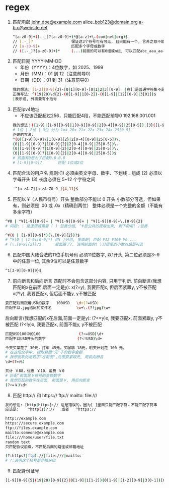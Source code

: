 # regex
1. 匹配电邮 john.doe@example.com  alice\_bob123@domain.org  a-b.c@website.net
    ```bash
    ^[a-z0-9]+([.-_]?[a-z0-9]+)*@[a-z]+\.(com|net|org)$
    // [.-_]?                 保证这3个符号可有可无, 且只能有一个, 言外之意不能连续
    // [a-z0-9]+              匹配多个字母或数字
    // ([.-_]?[a-z0-9]+)*     (...)前面的可以有0组或n组, 可以匹配abc_aaa_aa-90
    ```
2. 匹配日期 YYYY-MM-DD
    * 年份（YYYY）：4位数字，如 2025、1999
    * 月份（MM）：01 到 12（注意前导0）
    * 日期（DD）：01 到 31（注意前导0）
    ```bash
    我的想法: [1-2][0-9]{3}-[0|1][0-9]-[0|1|2|3][0-9]  |在[]是普通字符集不是或的意思
    正确写法: ^(19|20)\d{2}-(0[1-9]|1[0-2])-(0[1-9]|[12][0-9]|3[01])$
    |表示或, 外面要有小括号
    ```
3. 匹配ipv4地址
    * 不应该匹配超过256，只能匹配4段，不能匹配前导0  192.168.001.001
    ```bash
    我的想法：([1-9]|[1-9][0-9]|1[0-9][0-9]|2[0-4][0-9]|25[0-5]).{3}([1-9]|[1-9][0-9]|1[0-9][0-9]|2[0-4][0-9]|25[0-5])
    # 1位 | 2位 | 3位 分为 1xx 20x 21x 22x 23x 24x 25[0-5] 
    正确的写法:
    ^(0|[1-9][0-9]?|1[0-9]{2}|2[0-4][0-9]|25[0-5])\.
    (0|[1-9][0-9]?|1[0-9]{2}|2[0-4][0-9]|25[0-5])\.
    (0|[1-9][0-9]?|1[0-9]{2}|2[0-4][0-9]|25[0-5])\.
    (0|[1-9][0-9]?|1[0-9]{2}|2[0-4][0-9]|25[0-5])$
    # 前面有0是为了匹配0.0.0.0
    # [1-9][0-9]?       匹配 1位或2位
    ```
4. 匹配合法的用户名
   规则:(1) 必须由英文字母、数字、下划线 _ 组成
        (2) 必须以字母开头
        (3) 长度必须在 5~12 个字符之间
    ```bash
     ^[a-zA-Z][a-zA-Z0-9_]{4,11}$
    ```
5. 匹配以 ¥（人民币符号）开头
   整数部分不能以 0 开头
   小数部分可选，但如果有，则必须是 .00 或 .0x（精确到两位）
   整体必须是一个完整的金额（不能有多余字符）
```bash
^¥0 | ^¥[1-9][0-9]+ | ^¥[1-9][0-9]+ | ^¥[1-9][0-9]+\.[0-9]{2}
# 问题: | 是逻辑或需要 ( ) 包裹分组, ^¥是公共的提取出来, 剩下的用( )包裹
```
```bash
^¥(0 | [1-9][0-9]*)(\.[0-9]{2})?$
# ^¥(0 | [1-9][0-9]*) 用( )分组, 里面是| 匹配 ¥12 ¥100 ¥0 ...
# (\.[0-9]{2})?$      后面跟了?, 说明前面的( )分组里的小数点后是可选
```
6. 匹配中国大陆合法的11位手机号码
   必须11位数字, 以1开头, 第二位必须是3~9中的任意一位, 其余9位可以是任意数字
```bash
^1[3-9][0-9]{9}$
```
7. 前向断言和后向断言
匹配时不会包含这部分内容, 只用于判断. 
前向断言(我想匹配的x在前面,后面一定是y): x(?=y), 我要匹配x, 但后面紧跟y, y不被匹配
                                      x(?!y), 我要匹配x, 但后面不能y, y不被匹配
```bash
要匹配后面跟着USD的数字   100USD   \d+(?=USD)
匹配不以.jpg结尾的文件名           \w+\.(?!jpg)\w+
```
后向断言(我想匹配的x在后面,前面一定是y): (?<=y)x, 我要匹配x, 前面紧跟y, y不被匹配
                                      (?<!y)x, 我要匹配x, 前面不能y, y不被匹配
```bash
匹配USD100中的100                 (?<=USD)\d+
匹配不以USD开头的数字              (?<!USD)\d+
```
```bash
今天买菜花了 30元，打车 45元，买咖啡 18元，明天计划花 100 元。
# 在这段文字中, 提取紧跟"元"子的数字金额
# 我想提取的是数字"在前面",后面要紧跟元, 用前向断言
\d+(?=元)
```
```bash
共计 ￥88，优惠 ￥10，运费 ￥0
# 匹配“前面是￥符号的金额数字
# 我想匹配的数字在后面, 前面是￥, 用后向断言
(?<=￥)\d+
```
8. 匹配 http:// 和 https:// ftp:// mailto: file:///
```bash
我的想法: [http|https]:// 这是错误的，因为[ ]里面只能匹配字符，不能匹配字符串
应该是:    ^http(s)?://   或者   ^https://

http://example.com  
https://secure.example.com  
ftp://files.example.com  
mailto:someone@example.com  
file:///home/user/file.txt  
random text
只匹配协议前缀，不匹配后面的路径或邮箱地址
```
```bash
(?:https?|ftp)://|file:///|mailto:
# ?:说明这个括号是非捕获组
```
9. 匹配身份证号
```bash
[1-9][0-9]{5}(19|20)[0-9]{2}(0[1-9]|1[1-2])(0[1-9]|[1-2][0-9]|3[0-1])[0-9]{3}[0-9X]
```